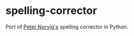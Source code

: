 spelling-corrector
==================

Port of [Peter Norvig's](http://norvig.com/spell-correct.html) spelling corrector in Python.
